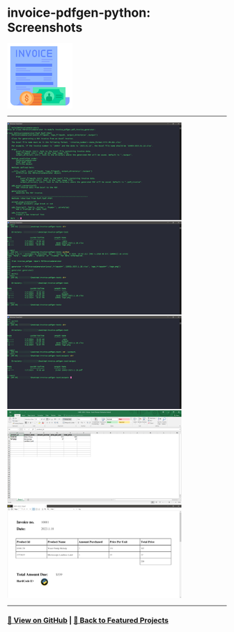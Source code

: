 # invoice-pdfgen-python: Screenshots 

<img src="invoice-pdfgen-python-1.png" alt="invoice-pdfgen-python_logo" width="150">

---

<a href="invoice-pdfgen-python-2.png"><img src="invoice-pdfgen-python-2.png" width="400"></a>
<a href="invoice-pdfgen-python-3.png"><img src="invoice-pdfgen-python-3.png" width="400"></a>
<a href="invoice-pdfgen-python-4.png"><img src="invoice-pdfgen-python-4.png" width="400"></a>
<a href="invoice-pdfgen-python-5.png"><img src="invoice-pdfgen-python-5.png" width="400"></a>
<a href="invoice-pdfgen-python-6.png"><img src="invoice-pdfgen-python-6.png" width="400"></a>

---

### [🔗 View on GitHub](https://github.com/emads22/invoice-pdfgen-python) | [🔗 Back to Featured Projects](../../README.md#-packages)
